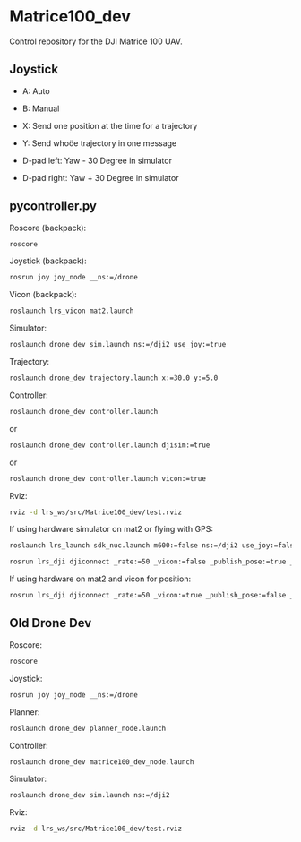 # Matrice100_dev
Control repository for the DJI Matrice 100 UAV.

## Joystick

- A: Auto
- B: Manual
- X: Send one position at the time for a trajectory
- Y: Send whoöe trajectory in one message

- D-pad left: Yaw - 30 Degree in simulator
- D-pad right: Yaw + 30 Degree in simulator

## pycontroller.py

Roscore (backpack):
```bash
roscore
```

Joystick (backpack):
```bash
rosrun joy joy_node __ns:=/drone
```

Vicon (backpack):
```bash
roslaunch lrs_vicon mat2.launch
```

Simulator:
```bash
roslaunch drone_dev sim.launch ns:=/dji2 use_joy:=true
```

Trajectory:
```bash
roslaunch drone_dev trajectory.launch x:=30.0 y:=5.0
```

Controller:
```bash
roslaunch drone_dev controller.launch
```
or
```bash
roslaunch drone_dev controller.launch djisim:=true
```
or
```bash
roslaunch drone_dev controller.launch vicon:=true
```


Rviz:
```bash
rviz -d lrs_ws/src/Matrice100_dev/test.rviz
```

If using hardware simulator on mat2 or flying with GPS:

```bash
roslaunch lrs_launch sdk_nuc.launch m600:=false ns:=/dji2 use_joy:=false
```

```bash
rosrun lrs_dji djiconnect _rate:=50 _vicon:=false _publish_pose:=true _publish_world_position:=true __ns:=/dji2
```


If using hardware on mat2 and vicon for position:

```bash
rosrun lrs_dji djiconnect _rate:=50 _vicon:=true _publish_pose:=false _publish_world_position:=false __ns:=/dji2
```


## Old Drone Dev

Roscore:
```bash
roscore
```

Joystick:
```bash
rosrun joy joy_node __ns:=/drone
```

Planner:
```bash
roslaunch drone_dev planner_node.launch
```

Controller:
```bash
roslaunch drone_dev matrice100_dev_node.launch
```

Simulator:
```bash
roslaunch drone_dev sim.launch ns:=/dji2
```

Rviz:
```bash
rviz -d lrs_ws/src/Matrice100_dev/test.rviz
```
